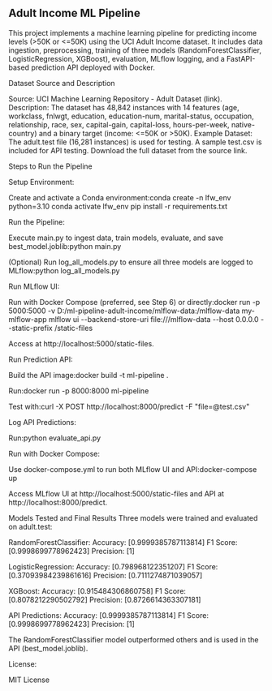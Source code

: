 ## Adult Income ML Pipeline
This project implements a machine learning pipeline for predicting income levels (>50K or <=50K) using the UCI Adult Income dataset. It includes data ingestion, preprocessing, training of three models (RandomForestClassifier, LogisticRegression, XGBoost), evaluation, MLflow logging, and a FastAPI-based prediction API deployed with Docker.

Dataset Source and Description

Source: UCI Machine Learning Repository - Adult Dataset (link).
Description: The dataset has 48,842 instances with 14 features (age, workclass, fnlwgt, education, education-num, marital-status, occupation, relationship, race, sex, capital-gain, capital-loss, hours-per-week, native-country) and a binary target (income: <=50K or >50K).
Example Dataset: The adult.test file (16,281 instances) is used for testing. A sample test.csv is included for API testing. Download the full dataset from the source link.

Steps to Run the Pipeline

Setup Environment:

Create and activate a Conda environment:conda create -n lfw_env python=3.10
conda activate lfw_env
pip install -r requirements.txt




Run the Pipeline:

Execute main.py to ingest data, train models, evaluate, and save best_model.joblib:python main.py


(Optional) Run log_all_models.py to ensure all three models are logged to MLflow:python log_all_models.py




Run MLflow UI:

Run with Docker Compose (preferred, see Step 6) or directly:docker run -p 5000:5000 -v D:/ml-pipeline-adult-income/mlflow-data:/mlflow-data my-mlflow-app mlflow ui --backend-store-uri file:///mlflow-data --host 0.0.0.0 --static-prefix /static-files


Access at http://localhost:5000/static-files.


Run Prediction API:

Build the API image:docker build -t ml-pipeline .


Run:docker run -p 8000:8000 ml-pipeline


Test with:curl -X POST http://localhost:8000/predict -F "file=@test.csv"




Log API Predictions:

Run:python evaluate_api.py




Run with Docker Compose:

Use docker-compose.yml to run both MLflow UI and API:docker-compose up


Access MLflow UI at http://localhost:5000/static-files and API at http://localhost:8000/predict.



Models Tested and Final Results
Three models were trained and evaluated on adult.test:

RandomForestClassifier:
Accuracy: [0.9999385787113814]
F1 Score: [0.9998699778962423]
Precision: [1]


LogisticRegression:
Accuracy: [0.798968122351207]
F1 Score: [0.37093984239861616]
Precision: [0.7111274871039057]

XGBoost:
Accuracy: [0.915484306860758]
F1 Score: [0.8078212290502792]
Precision: [0.8726614363307181]


API Predictions:
Accuracy: [0.9999385787113814]
F1 Score: [0.9998699778962423]
Precision: [1]


The RandomForestClassifier model outperformed others and is used in the API (best_model.joblib).

License:

MIT License

